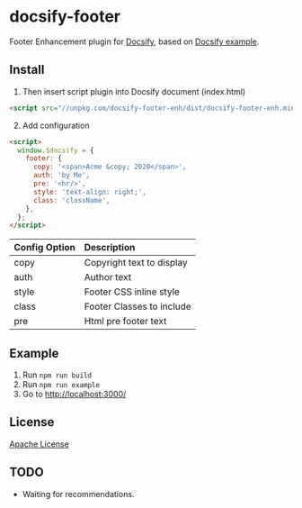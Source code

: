 # docsify-footer

Footer Enhancement plugin for [Docsify](https://docsify.js.org), based on [Docsify example](https://docsify.js.org/#/write-a-plugin?id=example).

## Install

1. Then insert script plugin into Docsify document (index.html)

```html
<script src="//unpkg.com/docsify-footer-enh/dist/docsify-footer-enh.min.js"></script>
```

2. Add configuration

```html
<script>
  window.$docsify = {
    footer: {
      copy: '<span>Acme &copy; 2020</span>',
      auth: 'by Me',
      pre: '<hr/>',
      style: 'text-align: right;',
      class: 'className',
    },
  };
</script>
```

| Config Option | Description               |
| :------------ | :------------------------ |
| copy          | Copyright text to display |
| auth          | Author text               |
| style         | Footer CSS inline style   |
| class         | Footer Classes to include |
| pre           | Html pre footer text      |

## Example

1. Run `npm run build`
1. Run `npm run example`
1. Go to [http://localhost:3000/]()

## License

[Apache License](LICENSE)

## TODO

- Waiting for recommendations.

